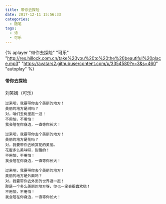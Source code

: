 ```yaml
---
title: 带你去探险
date: 2017-12-11 15:56:33
categories:
  - 随笔
tags:
  - 诗
  - 可乐
---
```

{% aplayer "带你去探险" "可乐" "http://res.hillock.com.cn/take%20you%20to%20the%20beautiful%20place.mp3" "https://avatars2.githubusercontent.com/u/3354580?v=3&s=460" "autoplay" %}

#### 带你去探险  
刘笑嫣（可乐）


    过来吧，我要带你去个美丽的地方！
    美丽的地方是树吗？
    对，咱们去树里逛一逛！
    不用怕，不用怕！
    我会陪在你身边，一直等你长大！

    过来吧，我要带你去个美丽的地方！
    美丽的地方是花吗？
    对，我要带你去欣赏花的美丽。
    花蜜多么美味呀，甜甜的！
    不用怕，不用怕！
    我会陪在你身边，一直等你长大！

    过来吧，我要带你去个美丽的地方！
    美丽的地方是外面吗？
    对，我要带你去外面的世界逛一逛！
    那是一个多么美丽的地方呀，你也一定会很喜欢哒！
    不用怕，不用怕！
    我会陪在你身边，一直等你长大！
